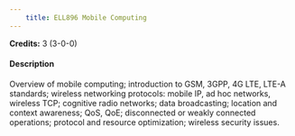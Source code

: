 ```yaml
---
    title: ELL896 Mobile Computing
---
```

**Credits:** 3 (3-0-0)



#### Description 
Overview of mobile computing; introduction to GSM, 3GPP, 4G LTE, LTE-A standards; wireless networking protocols: mobile IP, ad hoc networks, wireless TCP; cognitive radio networks; data broadcasting; location and context awareness; QoS, QoE; disconnected or weakly connected operations; protocol and resource optimization; wireless security issues.